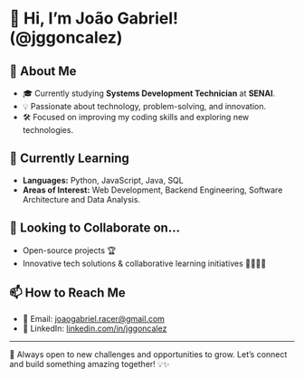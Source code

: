 # 👋 Hi, I’m João Gabriel! (@jggoncalez)

## 🚀 About Me
- 🎓 Currently studying **Systems Development Technician** at **SENAI**.
- 💡 Passionate about technology, problem-solving, and innovation.
- 🛠️ Focused on improving my coding skills and exploring new technologies.

## 🌱 Currently Learning
- **Languages:** Python, JavaScript, Java, SQL  
- **Areas of Interest:** Web Development, Backend Engineering, Software Architecture and Data Analysis.

## 💞️ Looking to Collaborate on...
- Open-source projects 🏆  
- Innovative tech solutions & collaborative learning initiatives 👨‍💻👩‍💻  

## 📫 How to Reach Me
- 📧 Email: [joaogabriel.racer@gmail.com](mailto:joaogabriel.racer@gmail.com)  
- 💼 LinkedIn: [linkedin.com/in/jggoncalez](https://www.linkedin.com/in/jggoncalez)  

---

🚀 Always open to new challenges and opportunities to grow. 
Let’s connect and build something amazing together! 💡✨  
